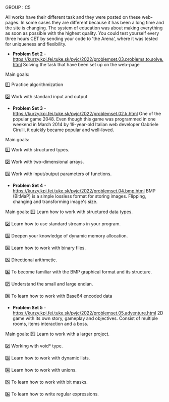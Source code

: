 GROUP : C5

All works have their different task and they were posted on these web-pages. In some cases they are different because it has been a long time and the site is changing. 
The system of education was about making everything as soon as possible with the highest quality. You could test yourself every three hours CET by sending your code to 'the Arena', where it was tested for uniqueness and flexibility.

- **Problem Set 2** - https://kurzy.kpi.fei.tuke.sk/pvjc/2022/problemset.03.problems.to.solve.html
Solving the task that have been set up on the web-page

Main goals:

1️⃣ Practice algorithmization

2️⃣ Work with standard input and output
- **Problem Set 3** - https://kurzy.kpi.fei.tuke.sk/pvjc/2022/problemset.02.k.html
One of the popular game 2048. Even though this game was programmed in one weekend in March 2014 by 19-year-old Italian web developer Gabriele Cirulli, it quickly became popular and well-loved.

Main goals: 

1️⃣ Work with structured types.

2️⃣ Work with two-dimensional arrays.

3️⃣ Work with input/output parameters of functions.
- **Problem Set 4** - https://kurzy.kpi.fei.tuke.sk/pvjc/2022/problemset.04.bmp.html
BMP (BitMaP) is a simple lossless format for storing images. Flipping, changing and transforming image's size. 

Main goals: 
1️⃣ Learn how to work with structured data types.

2️⃣ Learn how to use standard streams in your program.

3️⃣ Deepen your knowledge of dynamic memory allocation.

4️⃣ Learn how to work with binary files.

5️⃣ Directional arithmetic.

6️⃣ To become familiar with the BMP graphical format and its structure.

7️⃣ Understand the small and large endian.

8️⃣ To learn how to work with Base64 encoded data
- **Problem Set 5** - https://kurzy.kpi.fei.tuke.sk/pvjc/2022/problemset.05.adventure.html 
2D game with its own story, gameplay and objectives. Consist of multiple rooms, items interaction and a boss.

Main goals:
1️⃣ Learn to work with a larger project.

2️⃣ Working with void* type.

3️⃣ Learn how to work with dynamic lists.

4️⃣ Learn how to work with unions.

5️⃣ To learn how to work with bit masks.

6️⃣ To learn how to write regular expressions.



